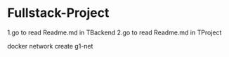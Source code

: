 # Fullstack-Project
1.go to read Readme.md in TBackend 
2.go to read Readme.md in TProject

docker network create g1-net
